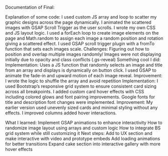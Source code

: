 Documentation of Final:

Explanation of some code: I used custom JS array and loop to scatter my graphic designs across the page dynamically. I animated the scattered images with GSAP Scroll Trigger as the user scrolls. I wrote my own CSS and JS layout logic.  I used a forEach loop to create image elements on the page and Math.random to assign each image a random position and rotation giving a scattered effect. I used GSAP scroll trigger plugin with a fromTo function that sets each images scale. 
Challenges: Figuring out how to position and overlap multiple images randomly/ Images were not displaying initially due to opacity and class conflicts (.gs-reveal)
Something cool I did: Implementation: Uses a JS function that randomly selects an image and title from an array and displays is dynamically on button click. I used GSAP to animate the fade-in and upward motion of each image reveal.
Improvement: I wrote the logic to shuffle the array and avoid repetition 
Implementation: I used Bootstrap’s responsive grid system to ensure consistent card sizing across all breakpoints. I added custom card hover effects with CSS including colored glows and font pairing improvements. Google fonts for title and description font changes were implemented. 
Improvement: My earlier version used unevenly sized cards and minimal styling without any effects. I improved columns added hover interactions. 

What I learned:
Implement GSAP animations to enhance interactivity
How to randomize image layout using arrays and custom logic
How to integrate BS grid system while still customizing it 
Next steps: 
Add to UX section and make interactive with video and prototype embeds
Add loading animations for better transitions
Expand cake section into interactive gallery with more hover effects
